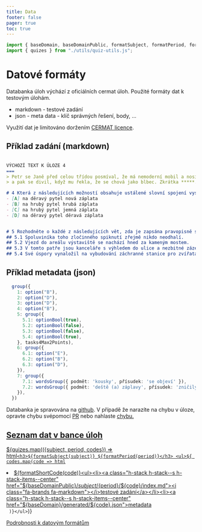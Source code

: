```yaml
---
title: Data
footer: false
pager: true
toc: true
---
```

```js
import { baseDomain, baseDomainPublic, formatSubject, formatPeriod, formatShortCode} from './utils/quiz-string-utils.js';
import { quizes } from "./utils/quiz-utils.js";
```

# Datové formáty

Databanka úloh výchází z oficiálních cermat úloh. Použité formáty dat k testovým úlohám.
- markdown - testové zadání
- json - meta data - klíč správných řešení, body, ...

<div class="caution" label="Pozor">
  Využití dat je limitováno doržením <a href="https://prijimacky.cermat.cz/files/files/CZVV_pravidla-vyuziti-webstrankyn.pdf">CERMAT licence</a>.
</div>

## Příklad zadání (markdown)

```md

VÝCHOZÍ TEXT K ÚLOZE 4
===
> Petr se Janě před celou třídou posmíval, že má nemoderní mobil a nosí hnusné oblečení,
> a pak se divil, když mu řekla, že se chová jako blbec. Zkrátka *****.

# 4 Která z následujících možností obsahuje ustálené slovní spojení vystihující situaci ve výchozím textu, a patří tedy na vynechané místo (*****) v textu?
- [A] na děravý pytel nová záplata
- [B] na hrubý pytel hrubá záplata
- [C] na hrubý pytel jemná záplata
- [D] na děravý pytel děravá záplata


# 5 Rozhodněte o každé z následujících vět, zda je zapsána pravopisně správně (A), nebo ne (N).
## 5.1 Spoluviníka toho zločinného spiknutí zřejmě nikdo neodhalí. 
## 5.2 Vjezd do areálu výstaviště se nachází hned za kameným mostem. 
## 5.3 V tomto patře jsou kanceláře s výhledem do ulice a nezbitné zázemí. 
## 5.4 Své úspory vynaložil na vybudování záchranné stanice pro zvířata v nouzi. 


```


## Příklad metadata (json)

```ts run = false
  group({
    1: option("B"),
    2: option("D"),
    3: option("D"),
    4: option("B"),
    5: group({
      5.1: optionBool(true),
      5.2: optionBool(false),
      5.3: optionBool(false),
      5.4: optionBool(true),
    }, tasks4Max2Points),
    6: group({
      6.1: option("E"),
      6.2: option("B"),
      6.3: option("D"),
    }),
    7: group({
      7.1: wordsGroup({ podmět: 'kousky', přísudek: 'se objeví' }),
      7.2: wordsGroup({ podmět: 'deště (a) záplavy', přísudek: 'zničily' }),
    }),
  })
```



<div class="tip" label="Hlášení chyb">
  Databanka je spravována na <a href="https://github.com/rsamec/cermat"><i class="fa-brands fa-github"></i> github</a>.
  V případě že narazíte na chybu v úloze, opravte chybu svépomocí <a href="https://github.com/rsamec/cermat/pulls" target="_blank">PR</a> nebo nahlaste <a href="https://github.com/rsamec/cermat/issues">chybu</>.
</div>

## Seznam dat v bance úloh

${quizes.map(({subject, period, codes}) => html`<h3>${formatSubject(subject)} ${formatPeriod(period)}</h3> <ul>${
  codes.map(code => html`<li>${formatShortCode(code)}<ul><li><a class="h-stack h-stack--s h-stack-items--center" href="${baseDomainPublic}/${subject}/${period}/${code}/index.md"><i class="fa-brands fa-markdown"></i>testové zadání</a></li><li><a class="h-stack h-stack--s h-stack-items--center" href="${baseDomain}/generated/${code}.json"><i class="fa-brands fa-js"></i>metadata</a></li></ul></li>`
)}</ul>`)}


[Podrobnosti k datovým formátům](https://github.com/rsamec/cermat)
